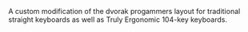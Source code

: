 A custom modification of  the dvorak progammers layout for traditional straight keyboards as well as Truly Ergonomic 104-key keyboards.

